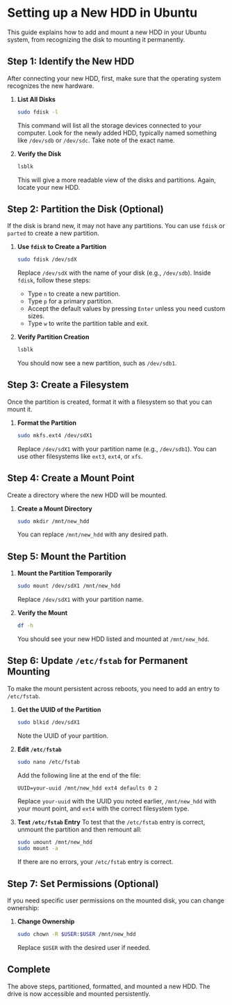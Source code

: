 # Setting up a New HDD in Ubuntu

This guide explains how to add and mount a new HDD in your Ubuntu system, from recognizing the disk to mounting it permanently.

## Step 1: Identify the New HDD

After connecting your new HDD, first, make sure that the operating system recognizes the new hardware.

1. **List All Disks**
   ```bash
   sudo fdisk -l
   ```
   This command will list all the storage devices connected to your computer. Look for the newly added HDD, typically named something like `/dev/sdb` or `/dev/sdc`. Take note of the exact name.

2. **Verify the Disk**
   ```bash
   lsblk
   ```
   This will give a more readable view of the disks and partitions. Again, locate your new HDD.

## Step 2: Partition the Disk (Optional)

If the disk is brand new, it may not have any partitions. You can use `fdisk` or `parted` to create a new partition.

1. **Use `fdisk` to Create a Partition**
   ```bash
   sudo fdisk /dev/sdX
   ```
   Replace `/dev/sdX` with the name of your disk (e.g., `/dev/sdb`). Inside `fdisk`, follow these steps:
   - Type `n` to create a new partition.
   - Type `p` for a primary partition.
   - Accept the default values by pressing `Enter` unless you need custom sizes.
   - Type `w` to write the partition table and exit.

2. **Verify Partition Creation**
   ```bash
   lsblk
   ```
   You should now see a new partition, such as `/dev/sdb1`.

## Step 3: Create a Filesystem

Once the partition is created, format it with a filesystem so that you can mount it.

1. **Format the Partition**
   ```bash
   sudo mkfs.ext4 /dev/sdX1
   ```
   Replace `/dev/sdX1` with your partition name (e.g., `/dev/sdb1`). You can use other filesystems like `ext3`, `ext4`, or `xfs`.

## Step 4: Create a Mount Point

Create a directory where the new HDD will be mounted.

1. **Create a Mount Directory**
   ```bash
   sudo mkdir /mnt/new_hdd
   ```
   You can replace `/mnt/new_hdd` with any desired path.

## Step 5: Mount the Partition

1. **Mount the Partition Temporarily**
   ```bash
   sudo mount /dev/sdX1 /mnt/new_hdd
   ```
   Replace `/dev/sdX1` with your partition name.

2. **Verify the Mount**
   ```bash
   df -h
   ```
   You should see your new HDD listed and mounted at `/mnt/new_hdd`.

## Step 6: Update `/etc/fstab` for Permanent Mounting

To make the mount persistent across reboots, you need to add an entry to `/etc/fstab`.

1. **Get the UUID of the Partition**
   ```bash
   sudo blkid /dev/sdX1
   ```
   Note the UUID of your partition.

2. **Edit `/etc/fstab`**
   ```bash
   sudo nano /etc/fstab
   ```
   Add the following line at the end of the file:
   ```
   UUID=your-uuid /mnt/new_hdd ext4 defaults 0 2
   ```
   Replace `your-uuid` with the UUID you noted earlier, `/mnt/new_hdd` with your mount point, and `ext4` with the correct filesystem type.

3. **Test `/etc/fstab` Entry**
   To test that the `/etc/fstab` entry is correct, unmount the partition and then remount all:
   ```bash
   sudo umount /mnt/new_hdd
   sudo mount -a
   ```
   If there are no errors, your `/etc/fstab` entry is correct.

## Step 7: Set Permissions (Optional)

If you need specific user permissions on the mounted disk, you can change ownership:

1. **Change Ownership**
   ```bash
   sudo chown -R $USER:$USER /mnt/new_hdd
   ```
   Replace `$USER` with the desired user if needed.

## Complete

The above steps, partitioned, formatted, and mounted a new HDD. The drive is now accessible and mounted persistently.

